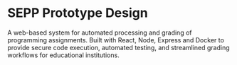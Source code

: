 # SEPP Prototype Design
A web-based system for automated processing and grading of programming assignments. Built with React, Node, Express and Docker to provide secure code execution, automated testing, and streamlined grading workflows for educational institutions.
